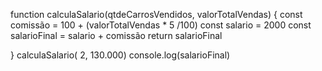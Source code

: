 function calculaSalario(qtdeCarrosVendidos, valorTotalVendas) {
const comissão = 100 + (valorTotalVendas * 5 /100)
const salario = 2000
const salarioFinal = salario + comissão
return salarioFinal
  
}
calculaSalario( 2, 130.000)
console.log(salarioFinal)
